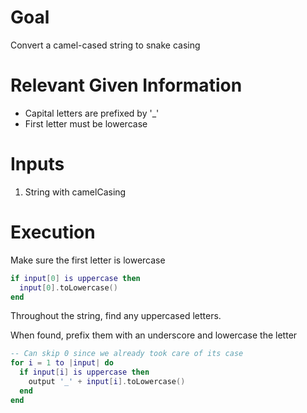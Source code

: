 # Goal
Convert a camel-cased string to snake casing

# Relevant Given Information
- Capital letters are prefixed by '_'
- First letter must be lowercase

# Inputs
1. String with camelCasing

# Execution
Make sure the first letter is lowercase

```lua
if input[0] is uppercase then
  input[0].toLowercase()
end
```

Throughout the string, find any uppercased letters.

When found, prefix them with an underscore and lowercase the letter

```lua
-- Can skip 0 since we already took care of its case
for i = 1 to |input| do
  if input[i] is uppercase then
    output '_' + input[i].toLowercase()
  end
end
```

